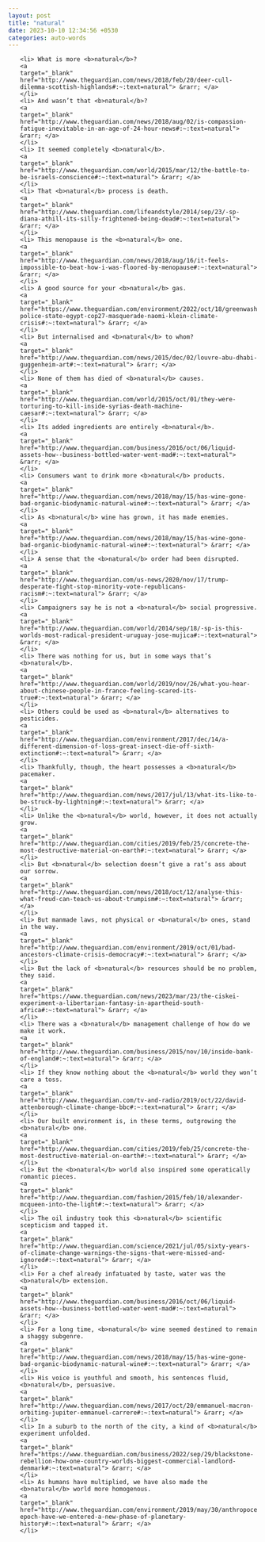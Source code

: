 ```yaml
---
layout: post
title: "natural"
date: 2023-10-10 12:34:56 +0530
categories: auto-words
---
```

<ol>

    <li> What is more <b>natural</b>?
    <a 
    target="_blank" 
    href="http://www.theguardian.com/news/2018/feb/20/deer-cull-dilemma-scottish-highlands#:~:text=natural"> &rarr; </a>
    </li>
    <li> And wasn’t that <b>natural</b>?
    <a 
    target="_blank" 
    href="http://www.theguardian.com/news/2018/aug/02/is-compassion-fatigue-inevitable-in-an-age-of-24-hour-news#:~:text=natural"> &rarr; </a>
    </li>
    <li> It seemed completely <b>natural</b>.
    <a 
    target="_blank" 
    href="http://www.theguardian.com/world/2015/mar/12/the-battle-to-be-israels-conscience#:~:text=natural"> &rarr; </a>
    </li>
    <li> That <b>natural</b> process is death.
    <a 
    target="_blank" 
    href="http://www.theguardian.com/lifeandstyle/2014/sep/23/-sp-diana-athill-its-silly-frightened-being-dead#:~:text=natural"> &rarr; </a>
    </li>
    <li> This menopause is the <b>natural</b> one.
    <a 
    target="_blank" 
    href="http://www.theguardian.com/news/2018/aug/16/it-feels-impossible-to-beat-how-i-was-floored-by-menopause#:~:text=natural"> &rarr; </a>
    </li>
    <li> A good source for your <b>natural</b> gas.
    <a 
    target="_blank" 
    href="https://www.theguardian.com/environment/2022/oct/18/greenwashing-police-state-egypt-cop27-masquerade-naomi-klein-climate-crisis#:~:text=natural"> &rarr; </a>
    </li>
    <li> But internalised and <b>natural</b> to whom?
    <a 
    target="_blank" 
    href="http://www.theguardian.com/news/2015/dec/02/louvre-abu-dhabi-guggenheim-art#:~:text=natural"> &rarr; </a>
    </li>
    <li> None of them has died of <b>natural</b> causes.
    <a 
    target="_blank" 
    href="http://www.theguardian.com/world/2015/oct/01/they-were-torturing-to-kill-inside-syrias-death-machine-caesar#:~:text=natural"> &rarr; </a>
    </li>
    <li> Its added ingredients are entirely <b>natural</b>.
    <a 
    target="_blank" 
    href="http://www.theguardian.com/business/2016/oct/06/liquid-assets-how--business-bottled-water-went-mad#:~:text=natural"> &rarr; </a>
    </li>
    <li> Consumers want to drink more <b>natural</b> products.
    <a 
    target="_blank" 
    href="http://www.theguardian.com/news/2018/may/15/has-wine-gone-bad-organic-biodynamic-natural-wine#:~:text=natural"> &rarr; </a>
    </li>
    <li> As <b>natural</b> wine has grown, it has made enemies.
    <a 
    target="_blank" 
    href="http://www.theguardian.com/news/2018/may/15/has-wine-gone-bad-organic-biodynamic-natural-wine#:~:text=natural"> &rarr; </a>
    </li>
    <li> A sense that the <b>natural</b> order had been disrupted.
    <a 
    target="_blank" 
    href="http://www.theguardian.com/us-news/2020/nov/17/trump-desperate-fight-stop-minority-vote-republicans-racism#:~:text=natural"> &rarr; </a>
    </li>
    <li> Campaigners say he is not a <b>natural</b> social progressive.
    <a 
    target="_blank" 
    href="http://www.theguardian.com/world/2014/sep/18/-sp-is-this-worlds-most-radical-president-uruguay-jose-mujica#:~:text=natural"> &rarr; </a>
    </li>
    <li> There was nothing for us, but in some ways that’s <b>natural</b>.
    <a 
    target="_blank" 
    href="http://www.theguardian.com/world/2019/nov/26/what-you-hear-about-chinese-people-in-france-feeling-scared-its-true#:~:text=natural"> &rarr; </a>
    </li>
    <li> Others could be used as <b>natural</b> alternatives to pesticides.
    <a 
    target="_blank" 
    href="http://www.theguardian.com/environment/2017/dec/14/a-different-dimension-of-loss-great-insect-die-off-sixth-extinction#:~:text=natural"> &rarr; </a>
    </li>
    <li> Thankfully, though, the heart possesses a <b>natural</b> pacemaker.
    <a 
    target="_blank" 
    href="http://www.theguardian.com/news/2017/jul/13/what-its-like-to-be-struck-by-lightning#:~:text=natural"> &rarr; </a>
    </li>
    <li> Unlike the <b>natural</b> world, however, it does not actually grow.
    <a 
    target="_blank" 
    href="http://www.theguardian.com/cities/2019/feb/25/concrete-the-most-destructive-material-on-earth#:~:text=natural"> &rarr; </a>
    </li>
    <li> But <b>natural</b> selection doesn’t give a rat’s ass about our sorrow.
    <a 
    target="_blank" 
    href="http://www.theguardian.com/news/2018/oct/12/analyse-this-what-freud-can-teach-us-about-trumpism#:~:text=natural"> &rarr; </a>
    </li>
    <li> But manmade laws, not physical or <b>natural</b> ones, stand in the way.
    <a 
    target="_blank" 
    href="http://www.theguardian.com/environment/2019/oct/01/bad-ancestors-climate-crisis-democracy#:~:text=natural"> &rarr; </a>
    </li>
    <li> But the lack of <b>natural</b> resources should be no problem, they said.
    <a 
    target="_blank" 
    href="https://www.theguardian.com/news/2023/mar/23/the-ciskei-experiment-a-libertarian-fantasy-in-apartheid-south-africa#:~:text=natural"> &rarr; </a>
    </li>
    <li> There was a <b>natural</b> management challenge of how do we make it work.
    <a 
    target="_blank" 
    href="http://www.theguardian.com/business/2015/nov/10/inside-bank-of-england#:~:text=natural"> &rarr; </a>
    </li>
    <li> If they know nothing about the <b>natural</b> world they won’t care a toss.
    <a 
    target="_blank" 
    href="http://www.theguardian.com/tv-and-radio/2019/oct/22/david-attenborough-climate-change-bbc#:~:text=natural"> &rarr; </a>
    </li>
    <li> Our built environment is, in these terms, outgrowing the <b>natural</b> one.
    <a 
    target="_blank" 
    href="http://www.theguardian.com/cities/2019/feb/25/concrete-the-most-destructive-material-on-earth#:~:text=natural"> &rarr; </a>
    </li>
    <li> But the <b>natural</b> world also inspired some operatically romantic pieces.
    <a 
    target="_blank" 
    href="http://www.theguardian.com/fashion/2015/feb/10/alexander-mcqueen-into-the-light#:~:text=natural"> &rarr; </a>
    </li>
    <li> The oil industry took this <b>natural</b> scientific scepticism and tapped it.
    <a 
    target="_blank" 
    href="http://www.theguardian.com/science/2021/jul/05/sixty-years-of-climate-change-warnings-the-signs-that-were-missed-and-ignored#:~:text=natural"> &rarr; </a>
    </li>
    <li> For a chef already infatuated by taste, water was the <b>natural</b> extension.
    <a 
    target="_blank" 
    href="http://www.theguardian.com/business/2016/oct/06/liquid-assets-how--business-bottled-water-went-mad#:~:text=natural"> &rarr; </a>
    </li>
    <li> For a long time, <b>natural</b> wine seemed destined to remain a shaggy subgenre.
    <a 
    target="_blank" 
    href="http://www.theguardian.com/news/2018/may/15/has-wine-gone-bad-organic-biodynamic-natural-wine#:~:text=natural"> &rarr; </a>
    </li>
    <li> His voice is youthful and smooth, his sentences fluid, <b>natural</b>, persuasive.
    <a 
    target="_blank" 
    href="http://www.theguardian.com/news/2017/oct/20/emmanuel-macron-orbiting-jupiter-emmanuel-carrere#:~:text=natural"> &rarr; </a>
    </li>
    <li> In a suburb to the north of the city, a kind of <b>natural</b> experiment unfolded.
    <a 
    target="_blank" 
    href="https://www.theguardian.com/business/2022/sep/29/blackstone-rebellion-how-one-country-worlds-biggest-commercial-landlord-denmark#:~:text=natural"> &rarr; </a>
    </li>
    <li> As humans have multiplied, we have also made the <b>natural</b> world more homogenous.
    <a 
    target="_blank" 
    href="http://www.theguardian.com/environment/2019/may/30/anthropocene-epoch-have-we-entered-a-new-phase-of-planetary-history#:~:text=natural"> &rarr; </a>
    </li>